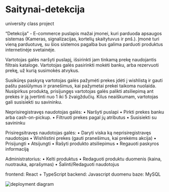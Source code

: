 # Saitynai-detekcija
university class project

“Detekcija” - E-commerce puslapis mažai įmonei, kuri parduoda apsaugos sistemas (Kameras, signalizacijas, kortelių skaitytuvus ir pnš.). Įmonė turi vieną parduotuvę, su šios sistemos pagalba bus galima parduoti produktus internetinėje svetainėje. 

Vartotojas galės naršyti puslapį, išsirinkti jam tinkamą prekę naudojantis filtrais kataloge. Vartotojas galės pasirinkti mokėti banku, arba rezervuoti prekę, už kurią susimokės atvykus. 

Susikūręs paskyrą vartotojas galės pažymėti prekes įdėti į wishlistą ir gauti paštu pasiūlymus ir pranešimus, kai pažymetai prekei taikoma nuolaida. Nusipirkus produktą, prisijungęs vartotojas galės palikti atsiliepimą ant prekės ir ją įvertinti nuo 1 iki 5 žvaigždučių. Kilus neaiškumam, vartotojas gali susisiekti su savininku.


Neprisiregistravęs naudotojas galės:
• Naršyti puslapi
• Pirkti prekes banku arba cash-on-pickup. 
• Filtruoti prekes pagal jų atributus
• Susisiekti su savininku

Prisiregsitravęs naudotojas galės:
• Daryti viska ką neprisiregistravęs naudotojas
• Wishlistini prekes (gauti pranešimus, kai prekėms akcija)
• Prisijungti
• Atsijungti
• Rašyti produkto atsiliepimus
• Regauoti paskyros informaciją

Administratorius:
• Kelti produktus
• Redaguoti produktu duomenis (kaina, nuotrauka, aprašymas)
• Šalinti/Redaguoti naudotojus

frontend: React + TypeScript
backend: Javascript
duomenu baze: MySQL

![deployment diagram](https://github.com/shineroo/Saitynai-detekcija/assets/18055189/370a3bab-6f71-4eb3-840e-35110f825f01)

